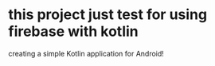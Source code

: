 # this project just test for using firebase with kotlin
 creating a simple Kotlin application for Android!
 

